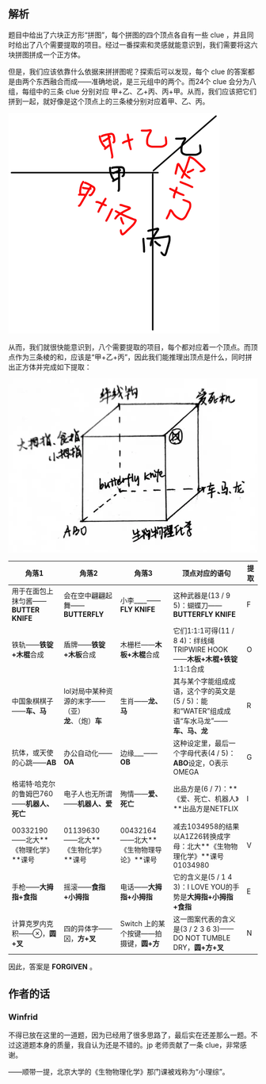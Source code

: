 ## 解析

题目中给出了六块正方形“拼图”，每个拼图的四个顶点各自有一些 clue ，并且同时给出了八个需要提取的项目。经过一番探索和灵感就能意识到，我们需要将这六块拼图拼成一个正方体。

但是，我们应该依靠什么依据来拼拼图呢？探索后可以发现，每个 clue 的答案都是由两个东西融合而成——准确地说，是三元组中的两个。而24个 clue 会分为八组，每组中的三条 clue 分别对应 甲+乙、乙+丙、丙+甲。从而，我们应该把它们拼到一起，就好像是这个顶点上的三条棱分别对应着甲、乙、丙。

<img class="puzzle-image" src="media/solution/day1_06/1.webp" alt="">

从而，我们就很快能意识到，八个需要提取的项目，每个都对应着一个顶点。而顶点作为三条棱的和，应该是“甲+乙+丙”，因此我们能推理出顶点是什么，同时拼出正方体并完成如下提取：

<img class="puzzle-image" src="media/solution/day1_06/2.webp" alt="">

|角落1|角落2|角落3|顶点对应的语句|提取|
|-|-|-|-|-|
|用于在面包上抹匀酱——**BUTTER KNIFE**|会在空中翩翩起舞——**BUTTERFLY**|小李____——**FLY KNIFE**|这种武器是(13 / 9 5)：蝴蝶刀——**BUTTERFLY KNIFE**|F|
|铁轨——**铁锭+木棍**合成|盾牌——**铁锭+木板**合成|木栅栏——**木板+木棍**合成|它们1:1:1可得(11 / 8 4)：绊线绳TRIPWIRE HOOK——**木板+木棍+铁锭**1:1:1合成|O|
|中国象棋棋子——**车、马**|lol对局中某种资源的末字——（亚）**龙**、（炮）**车**|生肖——**龙、马**|其与某个字能组成成语，这个字的英文是(5 / 5)：能和“WATER”组成成语“车水马龙”——**车、马、龙**|R|
|抗体，或天使的心跳——**AB**|办公自动化——**OA**|边缘___——**OB**|这种设定里，最后一个字母代表(4 / 5)：**ABO**设定，O表示OMEGA|G|
|格诺特·哈克尔的鲁姆巴760——**机器人、死亡**|电子人也无所谓——**机器人、爱**|殉情——**爱、死亡**|出品方是(6 / 7)：**《爱、死亡、机器人》**出品方是NETFLIX|I|
|00332190——北大**《物理化学》**课号|01139630——北大**《生物化学》**课号|00432164——北大**《生物物理导论》**课号|减去1034958的结果以A1Z26转换成字母：北大**《生物物理化学》**课号01034980|V|
|手枪——**大拇指+食指**|摇滚——**食指+小拇指**|电话——**大拇指+小拇指**|它的含义是(5 / 1 4 3)：I LOVE YOU的手势是**大拇指+小拇指+食指**|E|
|计算克罗内克积——⊗，**圆+叉**|四的异体字——龱，**方+叉**|Switch 上的某个按键——拍摄键，**圆+方**|这一图案代表的含义是(3 / 2 3 6 3)——DO NOT TUMBLE DRY，**圆+方+叉**|N|

因此，答案是 **FORGIVEN** 。

## 作者的话

### Winfrid

不得已放在这里的一道题，因为已经用了很多思路了，最后实在还差那么一题。不过这道题本身的质量，我自认为还是不错的。jp 老师贡献了一条 clue，非常感谢。

——顺带一提，北京大学的《生物物理化学》那门课被戏称为“小理综”。